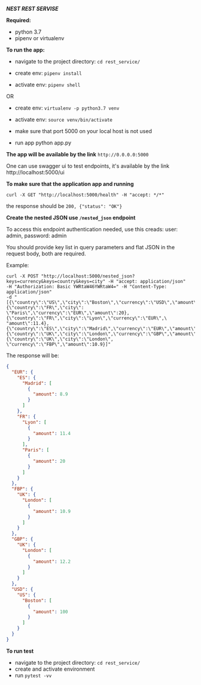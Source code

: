 ***NEST REST SERVISE***

**Required:**
* python 3.7
* pipenv or virtualenv 

**To run the app:**

* navigate to the project directory: `cd rest_service/`

* create env: ```pipenv install```

* activate env: ```pipenv shell```

OR 

* create env: ```virtualenv -p python3.7 venv```

* activate env: ```source venv/bin/activate```

* make sure that port 5000 on your local host is not used

* run app python app.py

**The app will be available by the link** `http://0.0.0.0:5000`

One can use swagger ui to test endpoints, it's available by the link http://localhost:5000/ui

**To make sure that the application app and running**

`curl -X GET "http://localhost:5000/health" -H "accept: */*"`

the response should be `200, {"status": "OK"}`

**Create the nested JSON use `/nested_json` endpoint**

To access this endpoint authentication needed, use this creads: user: admin, password: admin

You should provide key list in query parameters and flat JSON in the request body, both are required.

Example:
```
curl -X POST "http://localhost:5000/nested_json?keys=currency&keys=country&keys=city" -H "accept: application/json"
-H "Authorization: Basic YWRtaW46YWRtaW4=" -H "Content-Type: application/json" 
-d "[{\"country\":\"US\",\"city\":\"Boston\",\"currency\":\"USD\",\"amount\":100},{\"country\":\"FR\",\"city\":
\"Paris\",\"currency\":\"EUR\",\"amount\":20},{\"country\":\"FR\",\"city\":\"Lyon\",\"currency\":\"EUR\",\
"amount\":11.4},{\"country\":\"ES\",\"city\":\"Madrid\",\"currency\":\"EUR\",\"amount\":8.9},
{\"country\":\"UK\",\"city\":\"London\",\"currency\":\"GBP\",\"amount\":12.2},{\"country\":\"UK\",\"city\":\"London\",
\"currency\":\"FBP\",\"amount\":10.9}]"
```

The response will be:

```json
{
  "EUR": {
    "ES": {
      "Madrid": [
        {
          "amount": 8.9
        }
      ]
    },
    "FR": {
      "Lyon": [
        {
          "amount": 11.4
        }
      ],
      "Paris": [
        {
          "amount": 20
        }
      ]
    }
  },
  "FBP": {
    "UK": {
      "London": [
        {
          "amount": 10.9
        }
      ]
    }
  },
  "GBP": {
    "UK": {
      "London": [
        {
          "amount": 12.2
        }
      ]
    }
  },
  "USD": {
    "US": {
      "Boston": [
        {
          "amount": 100
        }
      ]
    }
  }
}

```  

**To run test**
* navigate to the project directory: `cd rest_service/`
* create and activate environment
* run ``pytest -vv``